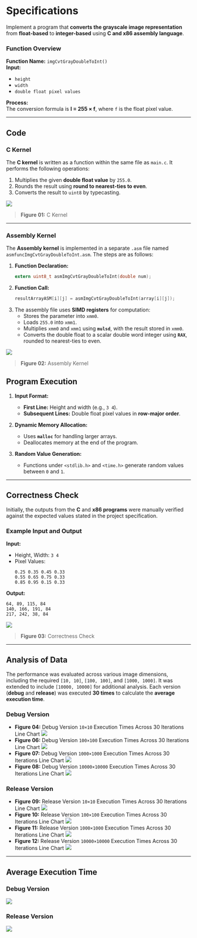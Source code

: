 # **Specifications**

Implement a program that **converts the grayscale image representation** from **float-based** to **integer-based** using **C and x86 assembly language**. 

### **Function Overview**
**Function Name:** `imgCvtGrayDoubleToInt()`  
**Input:**  
- `height`  
- `width`  
- `double float pixel values`  

**Process:**  
The conversion formula is **I = 255 × f**, where `f` is the float pixel value.  

---

## **Code**

### **C Kernel**
The **C kernel** is written as a function within the same file as `main.c`. It performs the following operations:  
1. Multiplies the given **double float value** by `255.0`.  
2. Rounds the result using **round to nearest-ties to even**.  
3. Converts the result to `uint8` by typecasting.

![](IMG/C_Kernel.png)
> **Figure 01:** C Kernel  

---

### **Assembly Kernel**
The **Assembly kernel** is implemented in a separate `.asm` file named `asmfuncImgCvtGrayDoubleToInt.asm`. The steps are as follows:  

1. **Function Declaration:**  
   ```c
   extern uint8_t asmImgCvtGrayDoubleToInt(double num);
   ```  
2. **Function Call:**  
   ```c
   resultArrayASM[i][j] = asmImgCvtGrayDoubleToInt(array[i][j]);
   ```  
3. The assembly file uses **SIMD registers** for computation:  
   - Stores the parameter into `xmm0`.  
   - Loads `255.0` into `xmm1`.  
   - Multiplies `xmm0` and `xmm1` using **`mulsd`**, with the result stored in `xmm0`.  
   - Converts the double float to a scalar double word integer using **`RAX`**, rounded to nearest-ties to even.

![](IMG/X86_Kernel.png)
> **Figure 02:** Assembly Kernel  


## **Program Execution**

1. **Input Format:**  
   - **First Line:** Height and width (e.g., `3 4`).  
   - **Subsequent Lines:** Double float pixel values in **row-major order**.

2. **Dynamic Memory Allocation:**  
   - Uses **`malloc`** for handling larger arrays.  
   - Deallocates memory at the end of the program.  

3. **Random Value Generation:**  
   - Functions under `<stdlib.h>` and `<time.h>` generate random values between `0` and `1`.  

---

## **Correctness Check**

Initially, the outputs from the **C** and **x86 programs** were manually verified against the expected values stated in the project specification.  

### **Example Input and Output**  
**Input:**  
- Height, Width: `3 4`  
- Pixel Values:  
  ```
  0.25 0.35 0.45 0.33
  0.55 0.65 0.75 0.33
  0.85 0.95 0.15 0.33
  ```

**Output:**  
```
64, 89, 115, 84
140, 166, 191, 84
217, 242, 38, 84
```
![](IMG/Correctness.png)
> **Figure 03:** Correctness Check  

---

## **Analysis of Data**

The performance was evaluated across various image dimensions, including the required `[10, 10]`, `[100, 100]`, and `[1000, 1000]`. It was extended to include `[10000, 10000]` for additional analysis. Each version (**debug** and **release**) was executed **30 times** to calculate the **average execution time**.  

### **Debug Version**
- **Figure 04:** Debug Version `10×10` Execution Times Across 30 Iterations Line Chart
 ![](DEBUG/Screenshots/Debug_Version_Execution_Times_10X10.png)
- **Figure 06:** Debug Version `100×100` Execution Times Across 30 Iterations Line Chart
 ![](DEBUG/Screenshots/Debug_Version_Execution_Times_100X100.png)
- **Figure 07:** Debug Version `1000×1000` Execution Times Across 30 Iterations Line Chart
   ![](DEBUG/Screenshots/Debug_Version_Execution_Times_1000X1000.png)
- **Figure 08:** Debug Version `10000×10000` Execution Times Across 30 Iterations Line Chart
  ![](DEBUG/Screenshots/Debug_Version_Execution_Times_10000X10000.png)

### **Release Version**
- **Figure 09:** Release Version `10×10` Execution Times Across 30 Iterations Line Chart
  ![](RELEASE/Screenshots/Released_Version_Execution_Times_10X10.png)
- **Figure 10:** Release Version `100×100` Execution Times Across 30 Iterations Line Chart
  ![](RELEASE/Screenshots/Released_Version_Execution_Times_100X100.png)
- **Figure 11:** Release Version `1000×1000` Execution Times Across 30 Iterations Line Chart
   ![](RELEASE/Screenshots/Released_Version_Execution_Times_1000X1000.png)
- **Figure 12:** Release Version `10000×10000` Execution Times Across 30 Iterations Line Chart
   ![](RELEASE/Screenshots/Released_Version_Execution_Times_10000X10000.png)

---

## **Average Execution Time**
### **Debug Version**
  ![](DEBUG/Screenshots/Debug_Version_AVG_Execution_Times.png)

### **Release Version**
  ![](RELEASE/Screenshots/Released_Version_AVG_Execution_Times.png)
